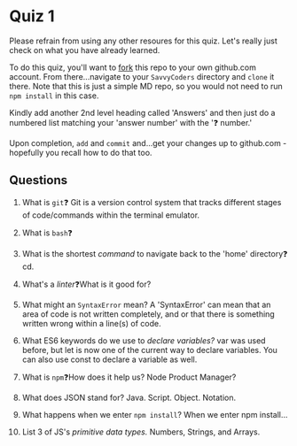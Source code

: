 # Quiz 1

Please refrain from using any other resoures for this quiz. Let's really just check on what you have already learned.

To do this quiz, you'll want to [fork](https://help.github.com/en/github/getting-started-with-github/fork-a-repo) this repo to your own github.com account. From there...navigate to your `SavvyCoders` directory and `clone` it there. Note that this is just a simple MD repo, so you would not need to run `npm install` in this case.

Kindly add another 2nd level heading called 'Answers' and then just do a numbered list matching your 'answer number' with the '❓ number.'

Upon completion, `add` and `commit` and...get your changes up to github.com - hopefully you recall how to do that too.

## Questions

1. What is `git`❓
Git is a version control system that tracks different stages of code/commands within the terminal emulator. 


2. What is `bash`❓



3. What is the shortest _command_ to navigate back to the 'home' directory❓
cd.


4. What's a *linter*❓What is it good for?



5. What might an `SyntaxError` mean?
A 'SyntaxError' can mean that an area of code is not written completely, and or that there is something written wrong within a line(s) of code. 


6. What ES6 keywords do we use to _declare variables?_
var was used before, but let is now one of the current way to declare variables. You can also use const to declare a variable as well.  


7. What is `npm`❓How does it help us?
Node Product Manager? 

8. What does JSON stand for?
Java. Script. Object. Notation.

9. What happens when we enter `npm install`?
When we enter npm install... 

10. List 3 of JS's _primitive data types._
Numbers, Strings, and Arrays. 